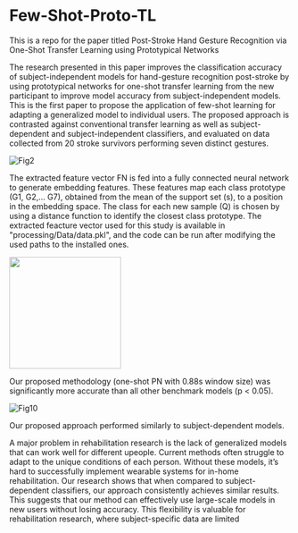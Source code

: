 # Few-Shot-Proto-TL
This is a repo for the paper titled Post-Stroke Hand Gesture Recognition via One-Shot Transfer Learning using Prototypical Networks

The research presented in this paper improves the classification accuracy of subject-independent models for hand-gesture recognition post-stroke by using prototypical networks for one-shot transfer learning from the new participant to improve model accuracy from subject-independent models. This is the first paper to propose the application of few-shot learning for adapting a generalized model to individual users. The proposed approach is contrasted against conventional transfer learning as well as subject-dependent and subject-independent classifiers, and evaluated on data collected from 20 stroke survivors performing seven distinct gestures.

![Fig2](https://github.com/HSarwat/Few-Shot-Proto-TL/assets/58105330/5fa9f65d-fbda-4cf8-b80b-bcb9cff2f637)

The extracted feature vector FN is fed into a fully connected neural network to generate embedding features. These features map each class prototype (G1, G2,... G7), obtained from the mean of the support set (s), to a position in the embedding space. The class for each new sample (Q) is chosen by using a distance function to identify the closest class prototype. The extracted feacture vector used for this study is available in "processing/Data/data.pkl", and the code can be run after modifying the used paths to the installed ones.

<img src="https://github.com/favicon.ico](https://github.com/HSarwat/Few-Shot-Proto-TL/assets/58105330/7c427d51-bace-4afa-8a6e-5c878b769168" width="200">

Our proposed methodology (one-shot PN with 0.88s window size) was significantly more accurate than all other benchmark models (p < 0.05).

![Fig10](https://github.com/HSarwat/Few-Shot-Proto-TL/assets/58105330/d89925c8-c70a-426f-be1e-0fc54ff38b07)

Our proposed approach performed similarly to subject-dependent models.

A major problem in rehabilitation research is the lack of generalized models that can work well for different upeople. Current methods often struggle to adapt to the unique conditions of each person. Without these models, it’s hard to successfully implement wearable systems for in-home rehabilitation. Our research shows that when compared to subject-dependent classifiers, our approach consistently achieves similar results. This suggests that our method can effectively use large-scale models in new users without losing accuracy. This flexibility is valuable for rehabilitation research, where subject-specific data are limited
